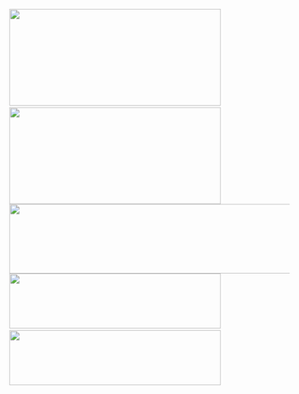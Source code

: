 <image src="https://i.postimg.cc/JhdKmn43/1-1.png" width="380" height="174">&nbsp;&nbsp;<image src="https://i.postimg.cc/x8BWd5fR/2.png" width="380" height="174">
<image src="https://i.postimg.cc/XqwY4r3p/3.png" width="767" height="125">
<image src="https://i.postimg.cc/3Rdwb21T/4-1.png" width="380" height="99">&nbsp;&nbsp;<image src="https://i.postimg.cc/gj4sgF2j/5-1.png" width="380" height="99">

